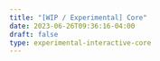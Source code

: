 ```yaml
---
title: "[WIP / Experimental] Core"
date: 2023-06-26T09:36:16-04:00
draft: false
type: experimental-interactive-core
---
```

<!--- there's no content in this file; it's provided by the template -->